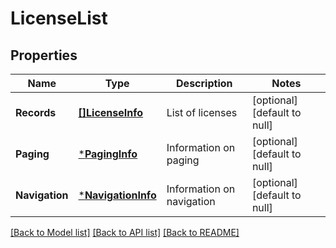 # LicenseList

## Properties
Name | Type | Description | Notes
------------ | ------------- | ------------- | -------------
**Records** | [**[]LicenseInfo**](LicenseInfo.md) | List of licenses  | [optional] [default to null]
**Paging** | [***PagingInfo**](PagingInfo.md) | Information on paging | [optional] [default to null]
**Navigation** | [***NavigationInfo**](NavigationInfo.md) | Information on navigation | [optional] [default to null]

[[Back to Model list]](../README.md#documentation-for-models) [[Back to API list]](../README.md#documentation-for-api-endpoints) [[Back to README]](../README.md)



